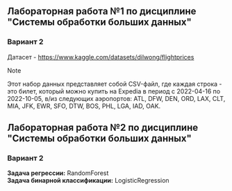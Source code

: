 ## Лабораторная работа №1 по дисциплине "Системы обработки больших данных"
### Вариант 2
Датасет - https://www.kaggle.com/datasets/dilwong/flightprices
> [!NOTE]  
> Этот набор данных представляет собой CSV-файл, где каждая строка - это билет, который можно купить на Expedia в период с 2022-04-16 по 2022-10-05, в/из следующих аэропортов: ATL, DFW, DEN, ORD, LAX, CLT, MIA, JFK, EWR, SFO, DTW, BOS, PHL, LGA, IAD, OAK.

## Лабораторная работа №2 по дисциплине "Системы обработки больших данных"
### Вариант 2
**Задача регрессии:** RandomForest  
**Задача бинарной классификации:** LogisticRegression  
